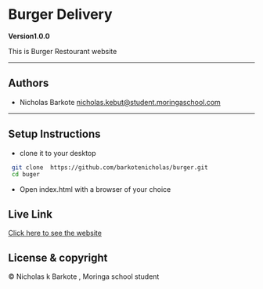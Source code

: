 # Burger Delivery

**Version1.0.0**

This is Burger Restourant website

---
## Authors
- Nicholas Barkote <nicholas.kebut@student.moringaschool.com>
---

## Setup Instructions

* clone it to your desktop 
```bash
 git clone  https://github.com/barkotenicholas/burger.git
 cd buger
  ```
* Open index.html with a browser of your choice
 
 ## Live Link

[Click here to see the website](https://barkotenicholas.github.io/burger/)


## License & copyright

© Nicholas k Barkote , Moringa school student